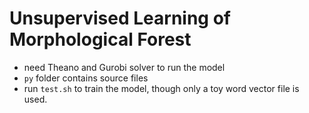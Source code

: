 # Unsupervised Learning of Morphological Forest 
* need Theano and Gurobi solver to run the model
* `py` folder contains source files
* run `test.sh` to train the model, though only a toy word vector file is used.
